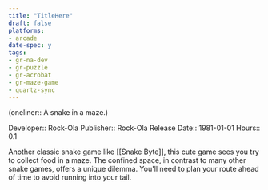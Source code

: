 ```yaml
---
title: "TitleHere"
draft: false
platforms:
- arcade
date-spec: y
tags:
- gr-na-dev
- gr-puzzle 
- gr-acrobat 
- gr-maze-game 
- quartz-sync
---
```


(oneliner:: A snake in a maze.)

Developer:: Rock-Ola
Publisher:: Rock-Ola
Release Date:: 1981-01-01
Hours:: 0.1

Another classic snake game like [[Snake Byte]], this cute game sees you try to collect food in a maze. The confined space, in contrast to many other snake games, offers a unique dilemma. You'll need to plan your route ahead of time to avoid running into your tail.